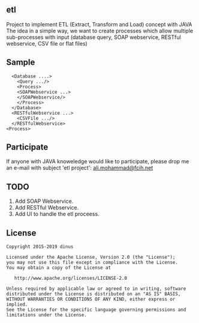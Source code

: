 ## etl
Project to implement ETL (Extract, Transform and Load) concept with JAVA 
The idea in a simple way, we want to create processes which allow multiple sub-processes with input (database query, SOAP webservice, RESTful webservice, CSV file or flat files)

## Sample
``` <Process>
  <Database ....>
    <Query .../>
    <Process>
    <SOAPWebservice ...>
    </SOAPWebservice/>
    </Process>
  </Database>
  <RESTfulWebservice ...>
    <CSVFile .../>
  </RESTfulWebservice>
<Process> 
```

## Participate 
If anyone with JAVA knoweledge would like to participate, please drop me an e-mail with subject 'etl project':
ali.mohammad@fcih.net


## TODO
1. Add SOAP Webservice.
2. Add RESTful Webservice.
3. Add UI to handle the etl proceess.


## License
    Copyright 2015-2019 dinus

    Licensed under the Apache License, Version 2.0 (the "License");
    you may not use this file except in compliance with the License.
    You may obtain a copy of the License at

       http://www.apache.org/licenses/LICENSE-2.0

    Unless required by applicable law or agreed to in writing, software
    distributed under the License is distributed on an "AS IS" BASIS,
    WITHOUT WARRANTIES OR CONDITIONS OF ANY KIND, either express or implied.
    See the License for the specific language governing permissions and
    limitations under the License.
